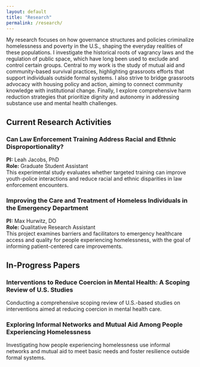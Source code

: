 ```yaml
---
layout: default
title: "Research"
permalink: /research/
---
```


My research focuses on how governance structures and policies criminalize homelessness and poverty in the U.S., shaping the everyday realities of these populations. I investigate the historical roots of vagrancy laws and the regulation of public space, which have long been used to exclude and control certain groups. Central to my work is the study of mutual aid and community-based survival practices, highlighting grassroots efforts that support individuals outside formal systems. I also strive to bridge grassroots advocacy with housing policy and action, aiming to connect community knowledge with institutional change. Finally, I explore comprehensive harm reduction strategies that prioritize dignity and autonomy in addressing substance use and mental health challenges.

## Current Research Activities

### Can Law Enforcement Training Address Racial and Ethnic Disproportionality?  
**PI:** Leah Jacobs, PhD  
**Role:** Graduate Student Assistant  
This experimental study evaluates whether targeted training can improve youth-police interactions and reduce racial and ethnic disparities in law enforcement encounters.

### Improving the Care and Treatment of Homeless Individuals in the Emergency Department  
**PI:** Max Hurwitz, DO  
**Role:** Qualitative Research Assistant  
This project examines barriers and facilitators to emergency healthcare access and quality for people experiencing homelessness, with the goal of informing patient-centered care improvements.

## In-Progress Papers

### Interventions to Reduce Coercion in Mental Health: A Scoping Review of U.S. Studies  
Conducting a comprehensive scoping review of U.S.-based studies on interventions aimed at reducing coercion in mental health care.

### Exploring Informal Networks and Mutual Aid Among People Experiencing Homelessness  
Investigating how people experiencing homelessness use informal networks and mutual aid to meet basic needs and foster resilience outside formal systems.
